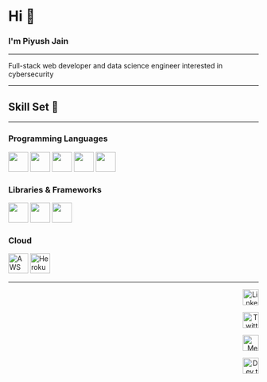 # Hi 👋 

### I'm Piyush Jain

---

Full-stack web developer and data science engineer interested in cybersecurity

---

## Skill Set 💪

---

### Programming Languages

<p>
<img src = 'https://github.com/MarikIshtar007/MarikIshtar007/blob/master/images/python2.png' height="40" height='40'/>
<img src = 'https://github.com/MarikIshtar007/MarikIshtar007/blob/master/images/html.svg' height="40" width='40'/>
<img src = 'https://github.com/MarikIshtar007/MarikIshtar007/blob/master/images/css.svg' height="40" width='40'/> 
<img src = 'https://github.com/MarikIshtar007/MarikIshtar007/blob/master/images/js.svg' height="40" width='40'/>
<img src = 'https://qph.fs.quoracdn.net/main-qimg-48b7a3d8958565e7aa3ad4dbf2312770.webp' height="40" width="40" />
</p>

### Libraries & Frameworks

<p>
  <img src = "https://www.fullstackpython.com/img/logos/django.png" height="40" width="40" />
  <img src = "https://miro.medium.com/max/438/1*0G5zu7CnXdMT9pGbYUTQLQ.png" height="40" width="40" />
  <img src = "https://upload.wikimedia.org/wikipedia/commons/thumb/a/a7/React-icon.svg/1280px-React-icon.svg.png" height="40" width="40" />
</p>

### Cloud

<p>
<img title="AWS" alt="AWS" height="40" width="40" src="https://p.kindpng.com/picc/s/152-1522129_how-to-manage-and-automate-aws-ebs-snapshots.png">
<img title="Heroku" alt="Heroku" height="40" width="40" src="https://img.icons8.com/color/48/000000/heroku.png">
</p>

---

<p align="right">
  <a href="https://www.linkedin.com/in/piyush-jain-08974319a/"><img alt="LinkedIn" title="LinkedIn" height="32" width="32"                   src="https://raw.githubusercontent.com/peterthehan/peterthehan/master/assets/linkedin.svg"></a>
</p>

<p align="right">
  <a href="https://twitter.com/el_loco_piccolo"><img alt="Twitter" title="Twitter" height="32" width="32" src="https://raw.githubusercontent.com/peterthehan/peterthehan/master/assets/twitter.svg"></a>
</p>

<p align="right">
  <a href="https://medium.com/@piyushjz"><img alt="Medium" title="Medium" height="32" width="32" src="https://miro.medium.com/max/3150/1*sHhtYhaCe2Uc3IU0IgKwIQ.png"></a>
</p>

<p align="right">
  <a href="https://dev.to/piyushjz"><img alt="Dev.to" title="Dev.to" height="32" width="32" src="https://res.cloudinary.com/practicaldev/image/fetch/s--pcSkTMZL--/c_limit,f_auto,fl_progressive,q_80,w_190/https://practicaldev-herokuapp-com.freetls.fastly.net/assets/devlogo-pwa-512.png"></a>
</p>
